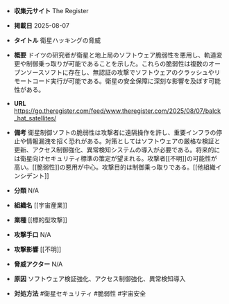 - **収集元サイト**
The Register

- **掲載日**
2025-08-07

- **タイトル**
衛星ハッキングの脅威

- **概要**
ドイツの研究者が衛星と地上局のソフトウェア脆弱性を悪用し、軌道変更や制御乗っ取りが可能であることを示した。これらの脆弱性は複数のオープンソースソフトに存在し、無認証の攻撃でソフトウェアのクラッシュやリモートコード実行が可能である。衛星の安全保障に深刻な影響を及ぼす可能性がある。

- **URL**
https://go.theregister.com/feed/www.theregister.com/2025/08/07/balck_hat_satellites/

- **備考**
衛星制御ソフトの脆弱性は攻撃者に遠隔操作を許し、重要インフラの停止や情報漏洩を招く恐れがある。対策としてはソフトウェアの厳格な検証と更新、アクセス制御強化、異常検知システムの導入が必要である。将来的には衛星向けセキュリティ標準の策定が望まれる。攻撃者[[不明]]の可能性が高い。[[脆弱性]]の悪用が中心。攻撃目的は制御乗っ取りである。[[他組織インシデント]]

- **分類**
N/A

- **組織名**
[[宇宙産業]]

- **業種**
[[標的型攻撃]]

- **攻撃手口**
N/A

- **攻撃影響**
[[不明]]

- **脅威アクター**
N/A

- **原因**
ソフトウェア検証強化、アクセス制御強化、異常検知導入

- **対処方法**
#衛星セキュリティ #脆弱性 #宇宙安全
